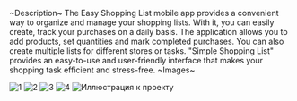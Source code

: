 ~Description~
The Easy Shopping List mobile app provides a convenient way to organize and manage your shopping lists. With it, you can easily create, track your purchases on a daily basis. The application allows you to add products, set quantities and mark completed purchases. You can also create multiple lists for different stores or tasks. "Simple Shopping List" provides an easy-to-use and user-friendly interface that makes your shopping task efficient and stress-free.
 ~Images~

 ![1](https://github.com/efedotof/shopping_list/assets/80205178/c49d7ab7-4cc8-4c5e-8392-86147fca9c2c)
![2](https://github.com/efedotof/shopping_list/assets/80205178/966148dd-a24d-4a67-a84c-7ba1699463f4)
![3](https://github.com/efedotof/shopping_list/assets/80205178/11d37c11-5470-4972-98b9-f2d27dea673a)
![4](https://github.com/efedotof/shopping_list/assets/80205178/35bf63ef-c651-4ce0-9b55-667a9e530302)
![Иллюстрация к проекту](https://github.com/efedotof/shopping_list/assets/80205178/49f54eaf-9b40-4d7b-8a2d-925a52881fbc)
